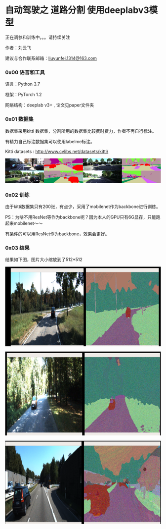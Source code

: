 # 自动驾驶之 道路分割 使用deeplabv3模型
正在调参和训练中。。。请持续关注

作者：刘云飞

建议与合作联系邮箱：[liuyunfei.1314@163.com](mailto:liuyunfei.1314@163.com)

### 0x00 语言和工具

语言：Python 3.7

框架：PyTorch 1.2

网络结构：deeplab v3+ , 论文见paper文件夹

### 0x01 数据集

数据集采用kitti 数据集，分割所用的数据集比较费时费力，作者不再自行标注。

有精力自己标注数据集可以使用labelme标注。

Kitti datasets : http://www.cvlibs.net/datasets/kitti/

![](imgs/kitti_Dataset.png)

### 0x02 训练

由于kitti数据集只有200张，有点少，采用了mobilenet作为backbone进行训练。

PS：为啥不用ResNet等作为backbone呢？因为本人的GPU只有6G显存，只能跑起来mobilenet～～

有条件的可以用ResNet作为backbone，效果会更好。



### 0x03 结果

结果如下图，图片大小缩放到了512*512

![](imgs/road_segmentation_1.png)

![](imgs/road_segmentation_2.png)

![](imgs/road_segmentation_3.png)


